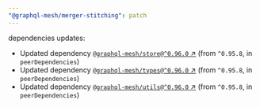 ```yaml
---
"@graphql-mesh/merger-stitching": patch
---
```

dependencies updates:
  - Updated dependency [`@graphql-mesh/store@^0.96.0` ↗︎](https://www.npmjs.com/package/@graphql-mesh/store/v/0.96.0) (from `^0.95.8`, in `peerDependencies`)
  - Updated dependency [`@graphql-mesh/types@^0.96.0` ↗︎](https://www.npmjs.com/package/@graphql-mesh/types/v/0.96.0) (from `^0.95.8`, in `peerDependencies`)
  - Updated dependency [`@graphql-mesh/utils@^0.96.0` ↗︎](https://www.npmjs.com/package/@graphql-mesh/utils/v/0.96.0) (from `^0.95.8`, in `peerDependencies`)
